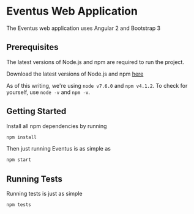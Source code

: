 # Eventus Web Application
The Eventus web application uses Angular 2 and Bootstrap 3

## Prerequisites
The latest versions of Node.js and npm are required to run the project.

Download the latest versions of Node.js and npm [here](https://nodejs.org/en/download/current/)

As of this writing, we're using `node v7.6.0` and `npm v4.1.2`. To check for yourself, use `node -v` and `npm -v`.

## Getting Started
Install all npm dependencies by running
```bash
npm install
```

Then just running Eventus is as simple as
```bash
npm start
```

## Running Tests
Running tests is just as simple
```bash
npm tests
```

